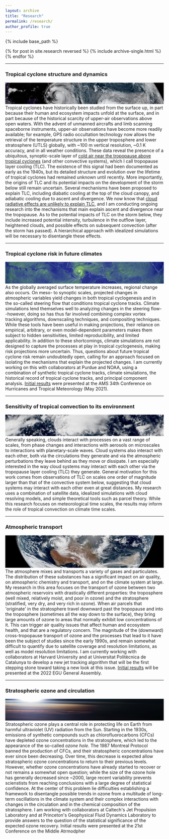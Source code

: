```yaml
---
layout: archive
title: "Research"
permalink: /research/
author_profile: true
---
```


{% include base_path %}

{% for post in site.research reversed %}
  {% include archive-single.html %}
{% endfor %}

---
### Tropical cyclone structure and dynamics
![1](../images/TC2.png)
Tropical cyclones have historically been studied from the surface up, in part because their human and ecosystem impacts unfold at the surface, and in part because of the historical scarcity of upper-air observations above open waters.  With the advent of unmanned aircrafts and limb scanning spaceborne instruments, upper-air observations have become more readily available; for example, GPS radio occultation technology now allows the retrieval of the temperature structure in the upper troposphere and lower stratosphere (UTLS) globally, with ~100 m vertical resolution, ~0.1 K accuracy, and in all weather conditions. These data reveal the presence of a ubiquitous, synoptic-scale layer of [cold air near the tropopause above tropical cyclones](https://lrivoire.github.io/publication/2016-09-24-evolution) (and other convective systems), which I call tropopause layer cooling (TLC). The existence of this signal had been documented as early as the 1940s, but its detailed structure and evolution over the lifetime of tropical cyclones had remained unknown until recently. More importantly, the origins of TLC and its potential impacts on the development of the storm below still remain uncertain. Several mechanisms have been proposed to explain TLC, including diabatic cooling at the top of the cloud canopy, and adiabatic cooling due to ascent and divergence. We now know that [cloud radiative effects are unlikely to explain TLC](https://lrivoire.github.io/publication/2020-06-18-quantifying), and I am conducting ongoing research into the mechanisms that main explain ascent and divergence near the tropopause. As to the potential impacts of TLC on the storm below, they include increased potential intensity, turbulence in the outflow layer, heightened clouds, and possible effects on subsequent convection (after the storm has passed). A hierarchical approach with idealized simulations will be necessary to disentangle these effects.

---

### Tropical cyclone risk in future climates
![ ](../images/TC.png)
As the globally averaged surface temperature increases, regional change also occurs. On meso- to synoptic scales, projected changes in atmospheric variables yield changes in both tropical cyclogenesis and in the so-called steering flow that conditions tropical cyclone tracks. Climate simulations lend themselves well to analyzing changes in the steering flow--however, doing so has thus far involved combining complex vortex tracking algorithms, downscaling techniques, and compositing techniques. While these tools have been useful in making projections, their reliance on empirical, arbitrary, or even model-dependent parameters makes them subject to hidden sensitivities, limited reproducibility, and limited applicability. In addition to these shortcomings, climate simulations are not designed to capture the processes at play in tropical cyclogenesis, making risk projections more uncertain. Thus, questions about future tropical cyclone risk remain undoubtedly open, calling for an approach focused on isolating the mechanisms that explain the projected changes. I am currently working on this with collaborators at Purdue and NOAA, using a combination of synthetic tropical cyclone tracks, climate simulations, the historical record of tropical cyclone tracks, and principal component analysis. [Initial results](https://ams.confex.com/ams/34HURR/meetingapp.cgi/Paper/386675) were presented at the AMS 34th Conference on Hurricanes and Tropical Meteorology (May 2021).

---

### Sensitivity of tropical convection to its environment
![ ](../images/convection.png)
Generally speaking, clouds interact with processes on a vast range of scales, from phase changes and interactions with aerosols on microscales to interactions with planetary-scale waves. Cloud systems also interact with each other, both via the circulations they generate and via the atmospheric perturbations they leave behind as they move or dissipate. I am especially interested in the way cloud systems may interact with each other via the tropopause layer cooling (TLC) they generate. General motivation for this work comes from observations of TLC on scales one order of magnitude larger than that of the convective system below, suggesting that cloud systems may interact with each other even at great distances. My research uses a combination of satellite data, idealized simulations with cloud resolving models, and simple theoretical tools such as parcel theory. While this research focuses on meteorological time scales, the results may inform the role of tropical convection on climate time scales.

---

### Atmospheric transport
![ ](../images/transport.png)
The atmosphere mixes and transports a variety of gases and particulates. The distribution of these substances has a significant impact on air quality, on atmospheric chemistry and transport, and on the climate system at large. My research in this area focuses on the transport of ozone between two atmospheric reservoirs with drastically different properties: the troposphere (well mixed, relatively moist, and poor in ozone) and the stratosphere (stratified, very dry, and very rich in ozone). When air parcels that 'originate' in the stratosphere travel downward past the tropopause and into the troposphere (sometimes all the way down to the surface), they bring large amounts of ozone to areas that normally exhibit low concentrations of it. This can trigger air quality issues that affect human and ecosystem health, and that are a regulatory concern. The magnitude of the (downward) cross-tropopause transport of ozone and the processes that lead to it have been the subject of studies since the early 1990s, and remain somewhat difficult to quantify due to satellite coverage and resolution limitations, as well as model resolution limitations. I am currently working with collaborators at Harvard University and at Universitat Politècnica de Catalunya to develop a new jet tracking algorithm that will be the first stepping stone toward taking a new look at this issue. [Initial results](https://meetingorganizer.copernicus.org/EGU22/EGU22-8959.html) will be presented at the 2022 EGU General Assembly.

---

### Stratospheric ozone and circulation
![ ](../images/stratosphere.png)
Stratospheric ozone plays a central role in protecting life on Earth from harmful ultraviolet (UV) radiation from the Sun. Starting in the 1930s, emissions of synthetic compounds such as chlorofluorocarbons (CFCs) have depleted ozone concentrations in the stratosphere, which led to the appearance of the so-called *ozone hole*. The 1987 Montreal Protocol banned the production of CFCs, and their stratospheric concentrations have ever since been decreasing. Over time, this decrease is expected allow stratospheric ozone concentrations to return to their previous levels. However, whether ozone concentrations have already started to recover or not remains a somewhat open question; while the size of the ozone hole has generally decreased since ~2000, large recent variability prevents scienstists from reaching conclusions with a large degree of statistical confidence. At the center of this problem lie difficulties establishing a framework to disentangle possible trends in ozone from a multitude of long-term oscillations in the climate system and their complex interactions with changes in the circulation and in the chemical composition of the stratosphere. I am working with collaborators at Caltech's Jet Propulsion Laboratory and at Princeton's Geophysical Fluid Dynamics Laboratory to provide answers to the question of the statistical significance of the expected ozone recovery. Initial results were presented at the 21st Conference on the Middle Atrmodpher





